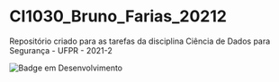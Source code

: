 # CI1030_Bruno_Farias_20212
Repositório criado para as tarefas da disciplina Ciência de Dados para Segurança - UFPR - 2021-2

![Badge em Desenvolvimento](http://img.shields.io/static/v1?label=STATUS&message=EM%20DESENVOLVIMENTO&color=GREEN&style=for-the-badge)
